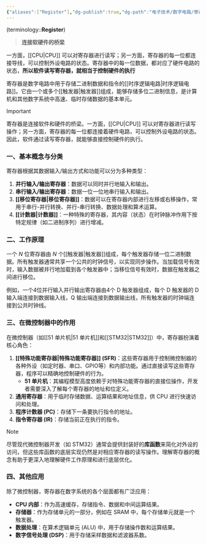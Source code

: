 ```yaml
---
{"aliases":["Register"],"dg-publish":true,"dg-path":"电子技术/数字电路/寄存器.md","tags":["Mindset"],"permalink":"/电子技术/数字电路/寄存器/","dgPassFrontmatter":true,"noteIcon":"","created":"2024-05-21T15:20:28.000+08:00","updated":"2025-09-29T19:22:14.000+08:00"}
---
```



(terminology::**Register**)
>**连接软硬件的桥梁**

一方面，[[CPU\|CPU]] 可以对寄存器进行读写；另一方面，寄存器的每一位都连接导线，可以控制外设电路的状态。寄存器中的每一位数据，都对应了硬件电路的状态，**所以软件读写寄存器，就相当于控制硬件的执行**

寄存器是数字电路中用于存储二进制数据和指令的[[时序逻辑电路\|时序逻辑电路]]。它由一个或多个[[触发器\|触发器]]组成，能够存储多位二进制信息，是计算机和其他数字系统中高速、临时存储数据的基本单元。

> [!important]
> 寄存器是连接软件和硬件的桥梁。一方面，[[CPU\|CPU]] 可以对寄存器进行读写操作；另一方面，寄存器的每一位都连接着硬件电路，可以控制外设电路的状态。因此，软件通过读写寄存器，就能够直接控制硬件的执行。

### 一、基本概念与分类

寄存器根据其数据输入/输出方式和功能可以分为多种类型：

1.  **并行输入/输出寄存器**：数据可以同时并行地输入和输出。
2.  **串行输入/输出寄存器**：数据一位一位地串行输入和输出。
3.  **[[移位寄存器\|移位寄存器]]**：数据可以在寄存器内部进行左移或右移操作，常用于串行-并行转换、并行-串行转换、数据处理和算术运算。
4.  **[[计数器\|计数器]]**：一种特殊的寄存器，其内容（状态）在时钟脉冲作用下按特定规律（如二进制序列）进行增减。

### 二、工作原理

一个 $N$ 位寄存器由 $N$ 个[[触发器\|触发器]]组成，每个触发器存储一位二进制数据。所有触发器通常共享一个公共的时钟信号，以实现同步操作。当加载信号有效时，输入数据被并行地加载到各个触发器中；当移位信号有效时，数据在触发器之间进行移位。

例如，一个4位并行输入并行输出寄存器由4个 D 触发器组成，每个 D 触发器的 D 输入端连接到数据输入线，Q 输出端连接到数据输出线，所有触发器的时钟端连接到公共时钟线。

### 三、在微控制器中的作用

在微控制器（如[[51 单片机\|51 单片机]]和[[STM32\|STM32]]）中，寄存器扮演着核心角色：

1.  **[[特殊功能寄存器\|特殊功能寄存器]] (SFR)**：这些寄存器用于控制微控制器的各种外设（如定时器、串口、GPIO等）和内部功能。通过直接读写这些寄存器，程序可以精确地控制硬件的行为。
    -   **51 单片机**：其编程模型高度依赖于对特殊功能寄存器的直接位操作，开发者需要深入了解每个寄存器的地址和位定义。
2.  **通用寄存器**：用于临时存储数据、运算结果和地址信息，供 CPU 进行快速访问和处理。
3.  **程序计数器 (PC)**：存储下一条要执行指令的地址。
4.  **指令寄存器 (IR)**：存储当前正在执行的指令。

> [!note]
> 尽管现代微控制器开发（如 STM32）通常会提供封装好的**库函数**来简化对外设的访问，但这些库函数的底层实现仍然是对相应寄存器的读写操作。理解寄存器的概念有助于更深入地理解硬件工作原理和进行底层优化。

### 四、其他应用

除了微控制器，寄存器在数字系统的各个层面都有广泛应用：

-   **CPU 内部**：作为高速缓存，存储指令、数据和中间运算结果。
-   **存储器**：作为存储单元的一部分，例如在 SRAM 中，每个存储单元就是一个触发器。
-   **数据处理**：在算术逻辑单元 (ALU) 中，用于存储操作数和运算结果。
-   **数字信号处理 (DSP)**：用于存储采样数据和滤波器系数。

